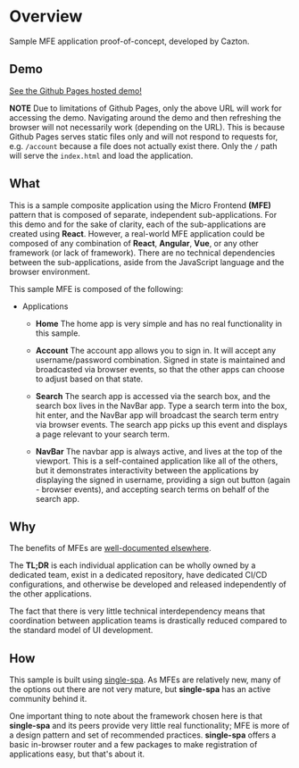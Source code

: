 # Overview

Sample MFE application proof-of-concept, developed by Cazton.

## Demo

[See the Github Pages hosted demo!](https://teejdotme.github.io/cazton-mfe-poc/)

**NOTE** Due to limitations of Github Pages, only the above URL will work for accessing the demo.  Navigating around the demo and then refreshing the browser will not necessarily work (depending on the URL).  This is because Github Pages serves static files only and will not respond to requests for, e.g. `/account` because a file does not actually exist there.  Only the `/` path will serve the `index.html` and load the application.

## What

This is a sample composite application using the Micro Frontend **(MFE)** pattern that is composed of separate, independent sub-applications.  For this demo and for the sake of clarity, each of the sub-applications are created using **React**.  However, a real-world MFE application could be composed of any combination of **React**, **Angular**, **Vue**, or any other framework (or lack of framework).  There are no technical dependencies between the sub-applications, aside from the JavaScript language and the browser environment.

This sample MFE is composed of the following:

- Applications
  - **Home**
    The home app is very simple and has no real functionality in this sample.

  - **Account**
    The account app allows you to sign in.  It will accept any username/password combination.  Signed in state is maintained and broadcasted via browser events, so that the other apps can choose to adjust based on that state.

  - **Search**
    The search app is accessed via the search box, and the search box lives in the NavBar app.  Type a search term into the box, hit enter, and the NavBar app will broadcast the search term entry via browser events.  The search app picks up this event and displays a page relevant to your search term.

  - **NavBar**
    The navbar app is always active, and lives at the top of the viewport.  This is a self-contained application like all of the others, but it demonstrates interactivity between the applications by displaying the signed in username, providing a sign out button (again - browser events), and accepting search terms on behalf of the search app.

## Why

The benefits of MFEs are [well-documented elsewhere](https://micro-frontends.org/).

The **TL;DR** is each individual application can be wholly owned by a dedicated team, exist in a dedicated repository, have dedicated CI/CD configurations, and otherwise be developed and released independently of the other applications.  

The fact that there is very little technical interdependency means that coordination between application teams is drastically reduced compared to the standard model of UI development.

## How

This sample is built using [single-spa](https://single-spa.js.org/).  As MFEs are relatively new, many of the options out there are not very mature, but **single-spa** has an active community behind it.

One important thing to note about the framework chosen here is that **single-spa** and its peers provide very little real functionality; MFE is more of a design pattern and set of recommended practices.  **single-spa** offers a basic in-browser router and a few packages to make registration of applications easy, but that's about it.